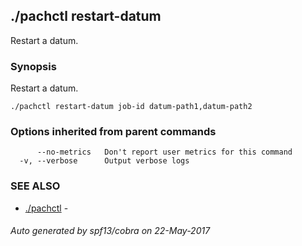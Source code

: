 ## ./pachctl restart-datum

Restart a datum.

### Synopsis


Restart a datum.

```
./pachctl restart-datum job-id datum-path1,datum-path2
```

### Options inherited from parent commands

```
      --no-metrics   Don't report user metrics for this command
  -v, --verbose      Output verbose logs
```

### SEE ALSO
* [./pachctl](./pachctl.md)	 - 

###### Auto generated by spf13/cobra on 22-May-2017
